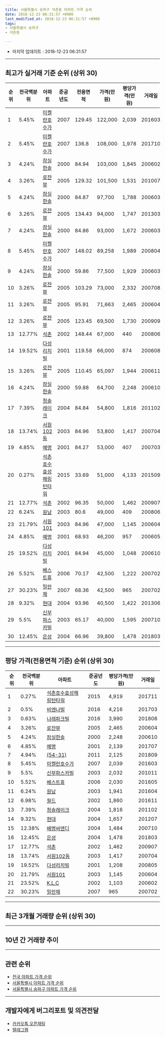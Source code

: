 ```yaml
---
title: 서울특별시 송파구 석촌동 아파트 가격 순위
date: 2018-12-23 06:31:57 +0900
last_modified_at: 2018-12-23 06:31:57 +0900
tags:
- 서울특별시 송파구
- 석촌동

---
```


* 마지막 업데이트 : 2018-12-23 06:31:57

---

## 최고가 실거래 기준 순위 (상위 30)


|순위|전국백분위|아파트|준공년도|전용면적|가격(만원)|평당가격(만원)|거래일|
|---|---|---|---|---|---|---|---|
|1|5.45%|[미켈란호수가](https://search.naver.com/search.naver?query=%EC%84%9C%EC%9A%B8%ED%8A%B9%EB%B3%84%EC%8B%9C+%EC%86%A1%ED%8C%8C%EA%B5%AC+%EC%84%9D%EC%B4%8C%EB%8F%99+%EB%AF%B8%EC%BC%88%EB%9E%80%ED%98%B8%EC%88%98%EA%B0%80)|2007|129.45|122,000|2,039|201603|
|2|5.45%|[미켈란호수가](https://search.naver.com/search.naver?query=%EC%84%9C%EC%9A%B8%ED%8A%B9%EB%B3%84%EC%8B%9C+%EC%86%A1%ED%8C%8C%EA%B5%AC+%EC%84%9D%EC%B4%8C%EB%8F%99+%EB%AF%B8%EC%BC%88%EB%9E%80%ED%98%B8%EC%88%98%EA%B0%80)|2007|136.8|108,000|1,978|201710|
|3|4.24%|[잠실한솔](https://search.naver.com/search.naver?query=%EC%84%9C%EC%9A%B8%ED%8A%B9%EB%B3%84%EC%8B%9C+%EC%86%A1%ED%8C%8C%EA%B5%AC+%EC%84%9D%EC%B4%8C%EB%8F%99+%EC%9E%A0%EC%8B%A4%ED%95%9C%EC%86%94)|2000|84.94|103,000|1,845|200602|
|4|3.26%|[로쟌뷰](https://search.naver.com/search.naver?query=%EC%84%9C%EC%9A%B8%ED%8A%B9%EB%B3%84%EC%8B%9C+%EC%86%A1%ED%8C%8C%EA%B5%AC+%EC%84%9D%EC%B4%8C%EB%8F%99+%EB%A1%9C%EC%9F%8C%EB%B7%B0)|2005|129.32|101,500|1,531|201007|
|5|4.24%|[잠실한솔](https://search.naver.com/search.naver?query=%EC%84%9C%EC%9A%B8%ED%8A%B9%EB%B3%84%EC%8B%9C+%EC%86%A1%ED%8C%8C%EA%B5%AC+%EC%84%9D%EC%B4%8C%EB%8F%99+%EC%9E%A0%EC%8B%A4%ED%95%9C%EC%86%94)|2000|84.87|97,700|1,788|200603|
|6|3.26%|[로쟌뷰](https://search.naver.com/search.naver?query=%EC%84%9C%EC%9A%B8%ED%8A%B9%EB%B3%84%EC%8B%9C+%EC%86%A1%ED%8C%8C%EA%B5%AC+%EC%84%9D%EC%B4%8C%EB%8F%99+%EB%A1%9C%EC%9F%8C%EB%B7%B0)|2005|134.43|94,000|1,747|201303|
|7|4.24%|[잠실한솔](https://search.naver.com/search.naver?query=%EC%84%9C%EC%9A%B8%ED%8A%B9%EB%B3%84%EC%8B%9C+%EC%86%A1%ED%8C%8C%EA%B5%AC+%EC%84%9D%EC%B4%8C%EB%8F%99+%EC%9E%A0%EC%8B%A4%ED%95%9C%EC%86%94)|2000|84.86|93,000|1,672|200603|
|8|5.45%|[미켈란호수가](https://search.naver.com/search.naver?query=%EC%84%9C%EC%9A%B8%ED%8A%B9%EB%B3%84%EC%8B%9C+%EC%86%A1%ED%8C%8C%EA%B5%AC+%EC%84%9D%EC%B4%8C%EB%8F%99+%EB%AF%B8%EC%BC%88%EB%9E%80%ED%98%B8%EC%88%98%EA%B0%80)|2007|148.02|89,258|1,989|200804|
|9|4.24%|[잠실한솔](https://search.naver.com/search.naver?query=%EC%84%9C%EC%9A%B8%ED%8A%B9%EB%B3%84%EC%8B%9C+%EC%86%A1%ED%8C%8C%EA%B5%AC+%EC%84%9D%EC%B4%8C%EB%8F%99+%EC%9E%A0%EC%8B%A4%ED%95%9C%EC%86%94)|2000|59.86|77,500|1,929|200603|
|10|3.26%|[로쟌뷰](https://search.naver.com/search.naver?query=%EC%84%9C%EC%9A%B8%ED%8A%B9%EB%B3%84%EC%8B%9C+%EC%86%A1%ED%8C%8C%EA%B5%AC+%EC%84%9D%EC%B4%8C%EB%8F%99+%EB%A1%9C%EC%9F%8C%EB%B7%B0)|2005|103.29|73,000|2,332|200708|
|11|3.26%|[로쟌뷰](https://search.naver.com/search.naver?query=%EC%84%9C%EC%9A%B8%ED%8A%B9%EB%B3%84%EC%8B%9C+%EC%86%A1%ED%8C%8C%EA%B5%AC+%EC%84%9D%EC%B4%8C%EB%8F%99+%EB%A1%9C%EC%9F%8C%EB%B7%B0)|2005|95.91|71,663|2,465|200604|
|12|3.26%|[로쟌뷰](https://search.naver.com/search.naver?query=%EC%84%9C%EC%9A%B8%ED%8A%B9%EB%B3%84%EC%8B%9C+%EC%86%A1%ED%8C%8C%EA%B5%AC+%EC%84%9D%EC%B4%8C%EB%8F%99+%EB%A1%9C%EC%9F%8C%EB%B7%B0)|2005|123.45|69,500|1,730|200909|
|13|12.77%|[석촌](https://search.naver.com/search.naver?query=%EC%84%9C%EC%9A%B8%ED%8A%B9%EB%B3%84%EC%8B%9C+%EC%86%A1%ED%8C%8C%EA%B5%AC+%EC%84%9D%EC%B4%8C%EB%8F%99+%EC%84%9D%EC%B4%8C)|2002|148.44|67,000|440|200806|
|14|19.52%|[다성리치빌](https://search.naver.com/search.naver?query=%EC%84%9C%EC%9A%B8%ED%8A%B9%EB%B3%84%EC%8B%9C+%EC%86%A1%ED%8C%8C%EA%B5%AC+%EC%84%9D%EC%B4%8C%EB%8F%99+%EB%8B%A4%EC%84%B1%EB%A6%AC%EC%B9%98%EB%B9%8C)|2001|119.58|66,000|874|200608|
|15|3.26%|[로쟌뷰](https://search.naver.com/search.naver?query=%EC%84%9C%EC%9A%B8%ED%8A%B9%EB%B3%84%EC%8B%9C+%EC%86%A1%ED%8C%8C%EA%B5%AC+%EC%84%9D%EC%B4%8C%EB%8F%99+%EB%A1%9C%EC%9F%8C%EB%B7%B0)|2005|110.45|65,097|1,944|200611|
|16|4.24%|[잠실한솔](https://search.naver.com/search.naver?query=%EC%84%9C%EC%9A%B8%ED%8A%B9%EB%B3%84%EC%8B%9C+%EC%86%A1%ED%8C%8C%EA%B5%AC+%EC%84%9D%EC%B4%8C%EB%8F%99+%EC%9E%A0%EC%8B%A4%ED%95%9C%EC%86%94)|2000|59.88|64,700|2,248|200610|
|17|7.39%|[청솔레이크](https://search.naver.com/search.naver?query=%EC%84%9C%EC%9A%B8%ED%8A%B9%EB%B3%84%EC%8B%9C+%EC%86%A1%ED%8C%8C%EA%B5%AC+%EC%84%9D%EC%B4%8C%EB%8F%99+%EC%B2%AD%EC%86%94%EB%A0%88%EC%9D%B4%ED%81%AC)|2004|84.84|54,800|1,816|201102|
|18|13.74%|[서원102동](https://search.naver.com/search.naver?query=%EC%84%9C%EC%9A%B8%ED%8A%B9%EB%B3%84%EC%8B%9C+%EC%86%A1%ED%8C%8C%EA%B5%AC+%EC%84%9D%EC%B4%8C%EB%8F%99+%EC%84%9C%EC%9B%90102%EB%8F%99)|2003|84.96|53,800|1,417|200704|
|19|4.85%|[예명](https://search.naver.com/search.naver?query=%EC%84%9C%EC%9A%B8%ED%8A%B9%EB%B3%84%EC%8B%9C+%EC%86%A1%ED%8C%8C%EA%B5%AC+%EC%84%9D%EC%B4%8C%EB%8F%99+%EC%98%88%EB%AA%85)|2001|84.27|53,000|407|200703|
|20|0.27%|[석촌호수효성해링턴타워](https://search.naver.com/search.naver?query=%EC%84%9C%EC%9A%B8%ED%8A%B9%EB%B3%84%EC%8B%9C+%EC%86%A1%ED%8C%8C%EA%B5%AC+%EC%84%9D%EC%B4%8C%EB%8F%99+%EC%84%9D%EC%B4%8C%ED%98%B8%EC%88%98%ED%9A%A8%EC%84%B1%ED%95%B4%EB%A7%81%ED%84%B4%ED%83%80%EC%9B%8C)|2015|33.69|51,000|4,133|201509|
|21|12.77%|[석촌](https://search.naver.com/search.naver?query=%EC%84%9C%EC%9A%B8%ED%8A%B9%EB%B3%84%EC%8B%9C+%EC%86%A1%ED%8C%8C%EA%B5%AC+%EC%84%9D%EC%B4%8C%EB%8F%99+%EC%84%9D%EC%B4%8C)|2002|96.35|50,000|1,462|200907|
|22|6.24%|[원남](https://search.naver.com/search.naver?query=%EC%84%9C%EC%9A%B8%ED%8A%B9%EB%B3%84%EC%8B%9C+%EC%86%A1%ED%8C%8C%EA%B5%AC+%EC%84%9D%EC%B4%8C%EB%8F%99+%EC%9B%90%EB%82%A8)|2003|80.6|49,000|409|200806|
|23|21.79%|[서원101](https://search.naver.com/search.naver?query=%EC%84%9C%EC%9A%B8%ED%8A%B9%EB%B3%84%EC%8B%9C+%EC%86%A1%ED%8C%8C%EA%B5%AC+%EC%84%9D%EC%B4%8C%EB%8F%99+%EC%84%9C%EC%9B%90101)|2003|84.96|47,000|1,145|200604|
|24|4.85%|[예명](https://search.naver.com/search.naver?query=%EC%84%9C%EC%9A%B8%ED%8A%B9%EB%B3%84%EC%8B%9C+%EC%86%A1%ED%8C%8C%EA%B5%AC+%EC%84%9D%EC%B4%8C%EB%8F%99+%EC%98%88%EB%AA%85)|2001|68.93|46,200|957|200605|
|25|19.52%|[다성리치빌](https://search.naver.com/search.naver?query=%EC%84%9C%EC%9A%B8%ED%8A%B9%EB%B3%84%EC%8B%9C+%EC%86%A1%ED%8C%8C%EA%B5%AC+%EC%84%9D%EC%B4%8C%EB%8F%99+%EB%8B%A4%EC%84%B1%EB%A6%AC%EC%B9%98%EB%B9%8C)|2001|84.94|45,000|1,048|200610|
|26|5.52%|[베스트휴](https://search.naver.com/search.naver?query=%EC%84%9C%EC%9A%B8%ED%8A%B9%EB%B3%84%EC%8B%9C+%EC%86%A1%ED%8C%8C%EA%B5%AC+%EC%84%9D%EC%B4%8C%EB%8F%99+%EB%B2%A0%EC%8A%A4%ED%8A%B8%ED%9C%B4)|2006|70.17|42,500|1,222|200702|
|27|30.23%|[밀란체](https://search.naver.com/search.naver?query=%EC%84%9C%EC%9A%B8%ED%8A%B9%EB%B3%84%EC%8B%9C+%EC%86%A1%ED%8C%8C%EA%B5%AC+%EC%84%9D%EC%B4%8C%EB%8F%99+%EB%B0%80%EB%9E%80%EC%B2%B4)|2007|68.36|42,500|965|200702|
|28|9.32%|[현대](https://search.naver.com/search.naver?query=%EC%84%9C%EC%9A%B8%ED%8A%B9%EB%B3%84%EC%8B%9C+%EC%86%A1%ED%8C%8C%EA%B5%AC+%EC%84%9D%EC%B4%8C%EB%8F%99+%ED%98%84%EB%8C%80)|2004|93.96|40,500|1,422|201306|
|29|5.5%|[신부파스카빌](https://search.naver.com/search.naver?query=%EC%84%9C%EC%9A%B8%ED%8A%B9%EB%B3%84%EC%8B%9C+%EC%86%A1%ED%8C%8C%EA%B5%AC+%EC%84%9D%EC%B4%8C%EB%8F%99+%EC%8B%A0%EB%B6%80%ED%8C%8C%EC%8A%A4%EC%B9%B4%EB%B9%8C)|2003|65.17|40,000|1,595|200710|
|30|12.45%|[은성](https://search.naver.com/search.naver?query=%EC%84%9C%EC%9A%B8%ED%8A%B9%EB%B3%84%EC%8B%9C+%EC%86%A1%ED%8C%8C%EA%B5%AC+%EC%84%9D%EC%B4%8C%EB%8F%99+%EC%9D%80%EC%84%B1)|2004|66.96|39,800|1,478|201803|


---

## 평당 가격(전용면적 기준) 순위 (상위 30)


|순위|전국백분위|아파트|준공년도|평당가격(만원)|거래일|
|---|---|---|---|---|---|
|1|0.27%|[석촌호수효성해링턴타워](https://search.naver.com/search.naver?query=%EC%84%9C%EC%9A%B8%ED%8A%B9%EB%B3%84%EC%8B%9C+%EC%86%A1%ED%8C%8C%EA%B5%AC+%EC%84%9D%EC%B4%8C%EB%8F%99+%EC%84%9D%EC%B4%8C%ED%98%B8%EC%88%98%ED%9A%A8%EC%84%B1%ED%95%B4%EB%A7%81%ED%84%B4%ED%83%80%EC%9B%8C)|2015|4,919|201711|
|2|0.5%|[비엔나빌](https://search.naver.com/search.naver?query=%EC%84%9C%EC%9A%B8%ED%8A%B9%EB%B3%84%EC%8B%9C+%EC%86%A1%ED%8C%8C%EA%B5%AC+%EC%84%9D%EC%B4%8C%EB%8F%99+%EB%B9%84%EC%97%94%EB%82%98%EB%B9%8C)|2016|4,216|201703|
|3|0.63%|[나래파크빌](https://search.naver.com/search.naver?query=%EC%84%9C%EC%9A%B8%ED%8A%B9%EB%B3%84%EC%8B%9C+%EC%86%A1%ED%8C%8C%EA%B5%AC+%EC%84%9D%EC%B4%8C%EB%8F%99+%EB%82%98%EB%9E%98%ED%8C%8C%ED%81%AC%EB%B9%8C)|2016|3,990|201808|
|4|3.26%|[로쟌뷰](https://search.naver.com/search.naver?query=%EC%84%9C%EC%9A%B8%ED%8A%B9%EB%B3%84%EC%8B%9C+%EC%86%A1%ED%8C%8C%EA%B5%AC+%EC%84%9D%EC%B4%8C%EB%8F%99+%EB%A1%9C%EC%9F%8C%EB%B7%B0)|2005|2,465|200604|
|5|4.24%|[잠실한솔](https://search.naver.com/search.naver?query=%EC%84%9C%EC%9A%B8%ED%8A%B9%EB%B3%84%EC%8B%9C+%EC%86%A1%ED%8C%8C%EA%B5%AC+%EC%84%9D%EC%B4%8C%EB%8F%99+%EC%9E%A0%EC%8B%A4%ED%95%9C%EC%86%94)|2000|2,248|200610|
|6|4.85%|[예명](https://search.naver.com/search.naver?query=%EC%84%9C%EC%9A%B8%ED%8A%B9%EB%B3%84%EC%8B%9C+%EC%86%A1%ED%8C%8C%EA%B5%AC+%EC%84%9D%EC%B4%8C%EB%8F%99+%EC%98%88%EB%AA%85)|2001|2,139|201707|
|7|4.94%|[(54-31)](https://search.naver.com/search.naver?query=%EC%84%9C%EC%9A%B8%ED%8A%B9%EB%B3%84%EC%8B%9C+%EC%86%A1%ED%8C%8C%EA%B5%AC+%EC%84%9D%EC%B4%8C%EB%8F%99+%2854-31%29)|2011|2,125|201809|
|8|5.45%|[미켈란호수가](https://search.naver.com/search.naver?query=%EC%84%9C%EC%9A%B8%ED%8A%B9%EB%B3%84%EC%8B%9C+%EC%86%A1%ED%8C%8C%EA%B5%AC+%EC%84%9D%EC%B4%8C%EB%8F%99+%EB%AF%B8%EC%BC%88%EB%9E%80%ED%98%B8%EC%88%98%EA%B0%80)|2007|2,039|201603|
|9|5.5%|[신부파스카빌](https://search.naver.com/search.naver?query=%EC%84%9C%EC%9A%B8%ED%8A%B9%EB%B3%84%EC%8B%9C+%EC%86%A1%ED%8C%8C%EA%B5%AC+%EC%84%9D%EC%B4%8C%EB%8F%99+%EC%8B%A0%EB%B6%80%ED%8C%8C%EC%8A%A4%EC%B9%B4%EB%B9%8C)|2003|2,032|201011|
|10|5.52%|[베스트휴](https://search.naver.com/search.naver?query=%EC%84%9C%EC%9A%B8%ED%8A%B9%EB%B3%84%EC%8B%9C+%EC%86%A1%ED%8C%8C%EA%B5%AC+%EC%84%9D%EC%B4%8C%EB%8F%99+%EB%B2%A0%EC%8A%A4%ED%8A%B8%ED%9C%B4)|2006|2,030|201605|
|11|6.24%|[원남](https://search.naver.com/search.naver?query=%EC%84%9C%EC%9A%B8%ED%8A%B9%EB%B3%84%EC%8B%9C+%EC%86%A1%ED%8C%8C%EA%B5%AC+%EC%84%9D%EC%B4%8C%EB%8F%99+%EC%9B%90%EB%82%A8)|2003|1,941|201604|
|12|6.98%|[월드](https://search.naver.com/search.naver?query=%EC%84%9C%EC%9A%B8%ED%8A%B9%EB%B3%84%EC%8B%9C+%EC%86%A1%ED%8C%8C%EA%B5%AC+%EC%84%9D%EC%B4%8C%EB%8F%99+%EC%9B%94%EB%93%9C)|2002|1,860|201611|
|13|7.39%|[청솔레이크](https://search.naver.com/search.naver?query=%EC%84%9C%EC%9A%B8%ED%8A%B9%EB%B3%84%EC%8B%9C+%EC%86%A1%ED%8C%8C%EA%B5%AC+%EC%84%9D%EC%B4%8C%EB%8F%99+%EC%B2%AD%EC%86%94%EB%A0%88%EC%9D%B4%ED%81%AC)|2004|1,816|201102|
|14|9.32%|[현대](https://search.naver.com/search.naver?query=%EC%84%9C%EC%9A%B8%ED%8A%B9%EB%B3%84%EC%8B%9C+%EC%86%A1%ED%8C%8C%EA%B5%AC+%EC%84%9D%EC%B4%8C%EB%8F%99+%ED%98%84%EB%8C%80)|2004|1,657|201207|
|15|12.38%|[배명씨앤디](https://search.naver.com/search.naver?query=%EC%84%9C%EC%9A%B8%ED%8A%B9%EB%B3%84%EC%8B%9C+%EC%86%A1%ED%8C%8C%EA%B5%AC+%EC%84%9D%EC%B4%8C%EB%8F%99+%EB%B0%B0%EB%AA%85%EC%94%A8%EC%95%A4%EB%94%94)|2004|1,484|200710|
|16|12.45%|[은성](https://search.naver.com/search.naver?query=%EC%84%9C%EC%9A%B8%ED%8A%B9%EB%B3%84%EC%8B%9C+%EC%86%A1%ED%8C%8C%EA%B5%AC+%EC%84%9D%EC%B4%8C%EB%8F%99+%EC%9D%80%EC%84%B1)|2004|1,478|201803|
|17|12.77%|[석촌](https://search.naver.com/search.naver?query=%EC%84%9C%EC%9A%B8%ED%8A%B9%EB%B3%84%EC%8B%9C+%EC%86%A1%ED%8C%8C%EA%B5%AC+%EC%84%9D%EC%B4%8C%EB%8F%99+%EC%84%9D%EC%B4%8C)|2002|1,462|200907|
|18|13.74%|[서원102동](https://search.naver.com/search.naver?query=%EC%84%9C%EC%9A%B8%ED%8A%B9%EB%B3%84%EC%8B%9C+%EC%86%A1%ED%8C%8C%EA%B5%AC+%EC%84%9D%EC%B4%8C%EB%8F%99+%EC%84%9C%EC%9B%90102%EB%8F%99)|2003|1,417|200704|
|19|19.52%|[다성리치빌](https://search.naver.com/search.naver?query=%EC%84%9C%EC%9A%B8%ED%8A%B9%EB%B3%84%EC%8B%9C+%EC%86%A1%ED%8C%8C%EA%B5%AC+%EC%84%9D%EC%B4%8C%EB%8F%99+%EB%8B%A4%EC%84%B1%EB%A6%AC%EC%B9%98%EB%B9%8C)|2001|1,208|200805|
|20|21.79%|[서원101](https://search.naver.com/search.naver?query=%EC%84%9C%EC%9A%B8%ED%8A%B9%EB%B3%84%EC%8B%9C+%EC%86%A1%ED%8C%8C%EA%B5%AC+%EC%84%9D%EC%B4%8C%EB%8F%99+%EC%84%9C%EC%9B%90101)|2003|1,145|200604|
|21|23.52%|[K.L.C](https://search.naver.com/search.naver?query=%EC%84%9C%EC%9A%B8%ED%8A%B9%EB%B3%84%EC%8B%9C+%EC%86%A1%ED%8C%8C%EA%B5%AC+%EC%84%9D%EC%B4%8C%EB%8F%99+K.L.C)|2002|1,103|200602|
|22|30.23%|[밀란체](https://search.naver.com/search.naver?query=%EC%84%9C%EC%9A%B8%ED%8A%B9%EB%B3%84%EC%8B%9C+%EC%86%A1%ED%8C%8C%EA%B5%AC+%EC%84%9D%EC%B4%8C%EB%8F%99+%EB%B0%80%EB%9E%80%EC%B2%B4)|2007|965|200702|


---

## 최근 3개월 거래량 순위 (상위 30)


<div style="width:100%;">
    <canvas id="deal_count_ranking" height="250"></canvas>
</div>


<script>
new Chart(document.getElementById("deal_count_ranking"), {
    type: 'horizontalBar',
    data: {
        labels: ['석촌호수효성해링턴타워', '잠실한솔', '미켈란호수가', '나래파크빌'],
        datasets: [{
            label: '실거래 수',
            data: [4, 1, 1, 1],
            borderColor: "rgba(255, 0, 128, 1)",
            backgroundColor: "rgba(255, 0, 128, 0.5)",
            fill: false,
        }]
    },
    options: {
        responsive: true,
        title: {
            display: true,
            text: '최근 3개월 거래량 순위'
        },
        tooltips: {
            mode: 'index',
            intersect: false,
            callbacks: {
                title: function(tooltipItems, data) {
                    return "실거래 수:";
                },
                label: function(tooltipItem, data) {
                    return data.labels[tooltipItem.index] + ": " + tooltipItem.xLabel;
                }
            }
        },
        hover: {
            mode: 'nearest',
            intersect: true
        },
        scales: {
            xAxes: [{
                display: true,
                scaleLabel: {
                    display: true,
                    labelString: '실거래 수'
                },
                ticks: {
                    suggestedMin: 0,
                }
            }],
            yAxes: [{
                display: true,
                ticks: {
                    autoSkip: false,
                    callback: function(value, index, values) {
                        if (value.length > 15)
                            return value.substr(0, 13) + "...";
                        else
                            return value;
                    }
                },
                scaleLabel: {
                    display: false,
                }
            }]
        }
    }
});

</script>


---

## 10년 간 거래량 추이


<div style="width:100%;">
    <canvas id="deal_progress" height="250"></canvas>
</div>

<script>
new Chart(document.getElementById("deal_progress"), {
    type: 'line',
    data: {
        labels: ['200812','200901','200902','200903','200904','200905','200906','200907','200908','200909','200910','200911','200912','201001','201002','201003','201004','201005','201006','201007','201008','201009','201010','201011','201012','201101','201102','201103','201104','201105','201106','201107','201108','201109','201110','201111','201112','201201','201202','201203','201204','201205','201206','201207','201208','201209','201210','201211','201212','201301','201302','201303','201304','201305','201306','201307','201308','201309','201310','201311','201312','201401','201402','201403','201404','201405','201406','201407','201408','201409','201410','201411','201412','201501','201502','201503','201504','201505','201506','201507','201508','201509','201510','201511','201512','201601','201602','201603','201604','201605','201606','201607','201608','201609','201610','201611','201612','201701','201702','201703','201704','201705','201706','201707','201708','201709','201710','201711','201712','201801','201802','201803','201804','201805','201806','201807','201808','201809','201810','201811','201812'],
        datasets: [{
            label: '실거래 수',
            pointRadius: 1,
            data: [1, 1, 3, 2, 5, 2, 3, 6, 6, 11, 3, 1, 5, 1, 5, 2, 4, 2, 1, 3, 2, 0, 2, 2, 8, 3, 7, 5, 1, 3, 1, 2, 2, 3, 1, 2, 1, 0, 3, 1, 2, 4, 1, 2, 0, 1, 4, 1, 2, 1, 2, 7, 1, 6, 5, 0, 1, 3, 6, 1, 2, 4, 3, 9, 1, 4, 1, 1, 2, 0, 0, 3, 3, 3, 2, 6, 13, 2, 4, 7, 6, 10, 16, 4, 2, 2, 0, 7, 6, 3, 9, 6, 2, 8, 8, 3, 3, 3, 5, 4, 3, 7, 5, 11, 2, 7, 6, 8, 5, 6, 5, 6, 1, 5, 0, 5, 8, 5, 4, 3, 0],
            borderColor: "rgba(255, 201, 14, 1)",
            backgroundColor: "rgba(255, 201, 14, 0.5)",
            fill: true,
        }]
    },
    options: {
        responsive: true,
        title: {
            display: true,
            text: '10년간 거래량 추이'
        },
        tooltips: {
            mode: 'index',
            intersect: false,
        },
        hover: {
            mode: 'nearest',
            intersect: true
        },
        scales: {
            xAxes: [{
                display: true,
                scaleLabel: {
                    display: true,
                    labelString: '년/월'
                }
            }],
            yAxes: [{
                display: true,
                ticks: {
                    suggestedMin: 0,
                },
                scaleLabel: {
                    display: true,
                    labelString: '실거래 수'
                }
            }]
        }
    }
});

</script>


---

## 관련 순위

- [전국 아파트 가격 순위](https://inasie.github.io/apt-ranking/전국)
- [서울특별시 아파트 가격 순위](https://inasie.github.io/apt-ranking/서울특별시)
- [서울특별시 송파구 아파트 가격 순위](https://inasie.github.io/apt-ranking/서울특별시-송파구)


---

## 개발자에게 버그리포트 및 의견전달

- [카카오톡 오픈채팅](https://open.kakao.com/o/gLJUAP4)
- [텔레그램](https://t.me/inasie)


